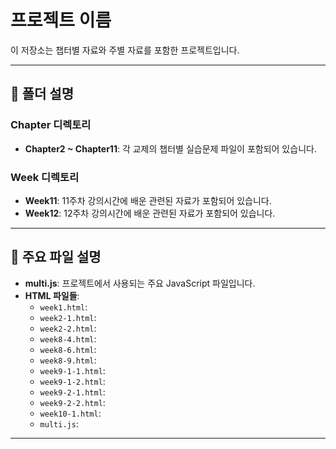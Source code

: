 # 프로젝트 이름

이 저장소는 챕터별 자료와 주별 자료를 포함한 프로젝트입니다.

---

## 📂 폴더 설명

### Chapter 디렉토리
- **Chapter2 ~ Chapter11**: 각 교제의 챕터별 실습문제 파일이 포함되어 있습니다.

### Week 디렉토리
- **Week11**: 11주차 강의시간에 배운 관련된 자료가 포함되어 있습니다.
- **Week12**: 12주차 강의시간에 배운 관련된 자료가 포함되어 있습니다.

---

## 📄 주요 파일 설명

- **multi.js**: 프로젝트에서 사용되는 주요 JavaScript 파일입니다.
- **HTML 파일들**:
  - `week1.html`: 
  - `week2-1.html`:
  - `week2-2.html`: 
  - `week8-4.html`:
  - `week8-6.html`:
  - `week8-9.html`: 
  - `week9-1-1.html`:
  - `week9-1-2.html`: 
  - `week9-2-1.html`:
  - `week9-2-2.html`: 
  - `week10-1.html`:
  - `multi.js`:
---
